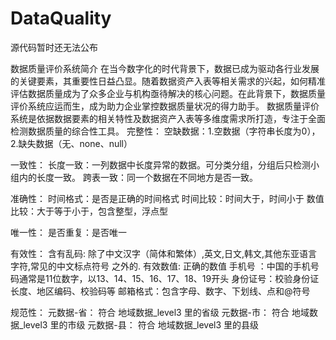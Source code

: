 # DataQuality
源代码暂时还无法公布

数据质量评价系统简介 在当今数字化的时代背景下，数据已成为驱动各行业发展的关键要素，其重要性日益凸显。随着数据资产入表等相关需求的兴起，如何精准评估数据质量成为了众多企业与机构亟待解决的核心问题。在此背景下，数据质量评价系统应运而生，成为助力企业掌控数据质量状况的得力助手。 数据质量评价系统是依据数据要素的相关特性及数据资产入表等多维度需求所打造，专注于全面检测数据质量的综合性工具。
完整性：
    空缺数据：1.空数据（字符串长度为0），2.缺失数据（无、none、null）
    
一致性：
    长度一致：一列数据中长度异常的数据。可分类分组，分组后只检测小组内的长度一致。
    跨表一致：同一个数据在不同地方是否一致。
    
准确性：
    时间格式：是否是正确的时间格式
    时间比较：时间大于，时间小于
    数值比较：大于等于小于，包含整型，浮点型
    
唯一性：
    是否重复：是否唯一
    
有效性：
    含有乱码: 除了中文汉字（简体和繁体）,英文,日文,韩文,其他东亚语言字符,常见的中文标点符号 之外的.
    有效数值: 正确的数值
    手机号 ：中国的手机号码通常是11位数字，以13、14、15、16、17、18、19开头
    身份证号：校验身份证长度、地区编码、校验码等
    邮箱格式：包含字母、数字、下划线、点和@符号
    
规范性：
    元数据-省： 符合 地域数据_level3 里的省级
    元数据-市： 符合 地域数据_level3 里的市级
    元数据-县： 符合 地域数据_level3 里的县级